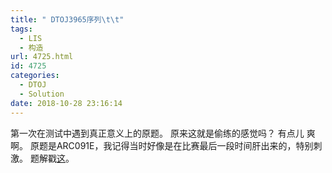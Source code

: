 ```yaml
---
title: " DTOJ3965序列\t\t"
tags:
  - LIS
  - 构造
url: 4725.html
id: 4725
categories:
  - DTOJ
  - Solution
date: 2018-10-28 23:16:14
---
```


第一次在测试中遇到真正意义上的原题。 原来这就是偷练的感觉吗？ 有点儿 爽啊。 原题是ARC091E，我记得当时好像是在比赛最后一段时间肝出来的，特别刺激。 题解戳[这](http://www.dtenomde.com/author=jiangyutong/article=1060/)。